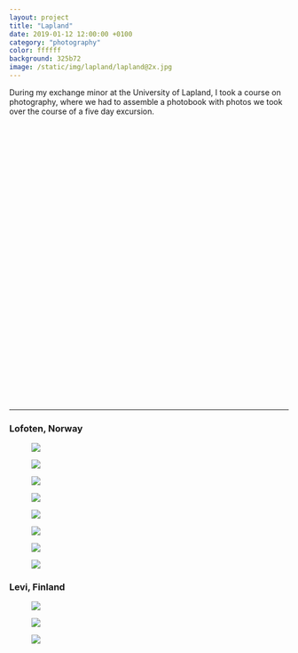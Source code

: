 ```yaml
---
layout: project
title: "Lapland"
date: 2019-01-12 12:00:00 +0100
category: "photography"
color: ffffff
background: 325b72
image: /static/img/lapland/lapland@2x.jpg
---
```


During my exchange minor at the University of Lapland, I took a course on photography, where we had to assemble a photobook with photos we took over the course of a five day excursion.

<div data-configid="36988901/67737625" style="width:100%; height:500px;" class="issuuembed"></div>
<script type="text/javascript" src="//e.issuu.com/embed.js" async="true"></script>

---

### Lofoten, Norway


<div class="project__picture-group">

  <figure class="project__picture">
    <img class="project__image lazy"
      data-srcset="/static/img/lapland/lofoten-1.jpg 1x,
        /static/img/lapland/lofoten-1@2x.jpg 2x"
      src="/static/img/placeholder.jpg"
      data-src="/static/img/lapland/lofoten-1.jpg">
  </figure>

  <figure class="project__picture">
    <img class="project__image lazy"
      data-srcset="/static/img/lapland/lofoten-2.jpg 1x,
        /static/img/lapland/lofoten-2@2x.jpg 2x"
      src="/static/img/placeholder.jpg"
      data-src="/static/img/lapland/lofoten-2.jpg">
  </figure>

  <figure class="project__picture">
    <img class="project__image lazy"
      data-srcset="/static/img/lapland/lofoten-3.jpg 1x,
        /static/img/lapland/lofoten-3@2x.jpg 2x"
      src="/static/img/placeholder.jpg"
      data-src="/static/img/lapland/lofoten-3.jpg">
  </figure>

  <figure class="project__picture">
    <img class="project__image lazy"
      data-srcset="/static/img/lapland/lofoten-4.jpg 1x,
        /static/img/lapland/lofoten-4@2x.jpg 2x"
      src="/static/img/placeholder.jpg"
      data-src="/static/img/lapland/lofoten-4.jpg">
  </figure>

  <figure class="project__picture">
    <img class="project__image lazy"
      data-srcset="/static/img/lapland/lofoten-5.jpg 1x,
        /static/img/lapland/lofoten-5@2x.jpg 2x"
      src="/static/img/placeholder.jpg"
      data-src="/static/img/lapland/lofoten-5.jpg">
  </figure>

  <figure class="project__picture">
    <img class="project__image lazy"
      data-srcset="/static/img/lapland/lofoten-6.jpg 1x,
        /static/img/lapland/lofoten-6@2x.jpg 2x"
      src="/static/img/placeholder.jpg"
      data-src="/static/img/lapland/lofoten-6.jpg">
  </figure>

  <figure class="project__picture">
    <img class="project__image lazy"
      data-srcset="/static/img/lapland/lofoten-7.jpg 1x,
        /static/img/lapland/lofoten-7@2x.jpg 2x"
      src="/static/img/placeholder.jpg"
      data-src="/static/img/lapland/lofoten-7.jpg">
  </figure>

  <figure class="project__picture">
    <img class="project__image lazy"
      data-srcset="/static/img/lapland/lofoten-8.jpg 1x,
        /static/img/lapland/lofoten-8@2x.jpg 2x"
      src="/static/img/placeholder.jpg"
      data-src="/static/img/lapland/lofoten-8.jpg">
  </figure>

</div>


### Levi, Finland

<div class="project__picture-group">

  <figure class="project__picture">
    <img class="project__image lazy"
      data-srcset="/static/img/lapland/levi-1.jpg 1x,
        /static/img/lapland/levi-1@2x.jpg 2x"
      src="/static/img/placeholder.jpg"
      data-src="/static/img/lapland/levi-1.jpg">
  </figure>

  <figure class="project__picture">
    <img class="project__image lazy"
      data-srcset="/static/img/lapland/levi-2.jpg 1x,
        /static/img/lapland/levi-2@2x.jpg 2x"
      src="/static/img/placeholder.jpg"
      data-src="/static/img/lapland/levi-2.jpg">
  </figure>

  <figure class="project__picture">
    <img class="project__image lazy"
      data-srcset="/static/img/lapland/levi-3.jpg 1x,
        /static/img/lapland/levi-3@2x.jpg 2x"
      src="/static/img/placeholder.jpg"
      data-src="/static/img/lapland/levi-3.jpg">
  </figure>

</div>
